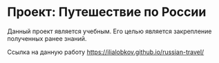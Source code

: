 # Проект: Путешествие по России

Данный проект является учебным. Его целью является закрепление полученных ранее знаний. 

Ссылка на данную работу https://ilialobkov.github.io/russian-travel/